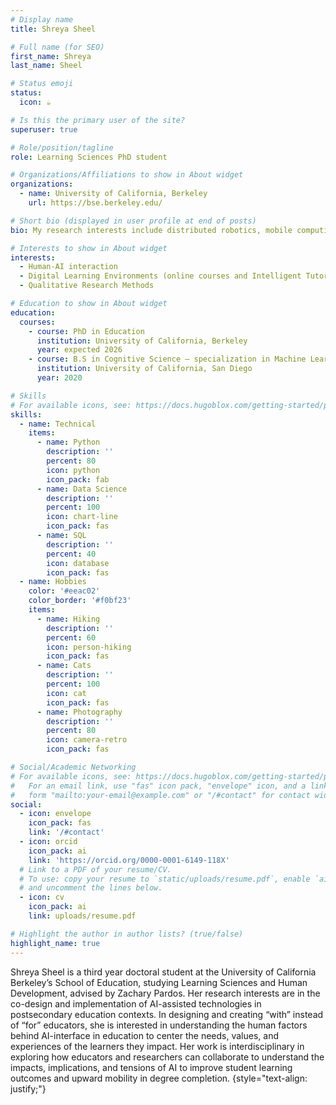 ```yaml
---
# Display name
title: Shreya Sheel

# Full name (for SEO)
first_name: Shreya
last_name: Sheel

# Status emoji
status:
  icon: ☕️

# Is this the primary user of the site?
superuser: true

# Role/position/tagline
role: Learning Sciences PhD student

# Organizations/Affiliations to show in About widget
organizations:
  - name: University of California, Berkeley
    url: https://bse.berkeley.edu/

# Short bio (displayed in user profile at end of posts)
bio: My research interests include distributed robotics, mobile computing and programmable matter.

# Interests to show in About widget
interests:
  - Human-AI interaction
  - Digital Learning Environments (online courses and Intelligent Tutoring Systems)
  - Qualitative Research Methods

# Education to show in About widget
education:
  courses:
    - course: PhD in Education
      institution: University of California, Berkeley
      year: expected 2026
    - course: B.S in Cognitive Science – specialization in Machine Learning and Neural Computation
      institution: University of California, San Diego
      year: 2020

# Skills
# For available icons, see: https://docs.hugoblox.com/getting-started/page-builder/#icons
skills:
  - name: Technical
    items:
      - name: Python
        description: ''
        percent: 80
        icon: python
        icon_pack: fab
      - name: Data Science
        description: ''
        percent: 100
        icon: chart-line
        icon_pack: fas
      - name: SQL
        description: ''
        percent: 40
        icon: database
        icon_pack: fas
  - name: Hobbies
    color: '#eeac02'
    color_border: '#f0bf23'
    items:
      - name: Hiking
        description: ''
        percent: 60
        icon: person-hiking
        icon_pack: fas
      - name: Cats
        description: ''
        percent: 100
        icon: cat
        icon_pack: fas
      - name: Photography
        description: ''
        percent: 80
        icon: camera-retro
        icon_pack: fas

# Social/Academic Networking
# For available icons, see: https://docs.hugoblox.com/getting-started/page-builder/#icons
#   For an email link, use "fas" icon pack, "envelope" icon, and a link in the
#   form "mailto:your-email@example.com" or "/#contact" for contact widget.
social:
  - icon: envelope
    icon_pack: fas
    link: '/#contact'
  - icon: orcid
    icon_pack: ai
    link: 'https://orcid.org/0000-0001-6149-118X'
  # Link to a PDF of your resume/CV.
  # To use: copy your resume to `static/uploads/resume.pdf`, enable `ai` icons in `params.yaml`,
  # and uncomment the lines below.
  - icon: cv
    icon_pack: ai
    link: uploads/resume.pdf

# Highlight the author in author lists? (true/false)
highlight_name: true
---
```


Shreya Sheel is a third year doctoral student at the University of California Berkeley’s School of Education, studying Learning Sciences and Human Development, advised by Zachary Pardos. Her research interests are in the co-design and implementation of AI-assisted technologies in postsecondary education contexts. In designing and creating “with” instead of “for” educators, she is interested in understanding the human factors behind AI-interface in education to center the needs, values, and experiences of the learners they impact. Her work is interdisciplinary in exploring how educators and researchers can collaborate to understand the impacts, implications, and tensions of AI to improve student learning outcomes and upward mobility in degree completion. 
{style="text-align: justify;"}
